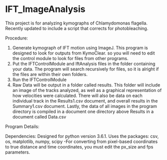 # IFT_ImageAnalysis

This project is for analyzing kymographs of Chlamydomonas flagella. Recently updated to include a script that corrects for photobleaching.

Procedure:
  1. Generate kymograph of IFT motion using ImageJ. This program is designed to look for outputs from KymoClear. 
      so you will need to edit the control module to look for files from other programs.
  2. Put the IFTControlModule and IftAnalysis files in the folder containing your data. The program will search
      recursively for files, so it is alright if the files are within their own folders.
  3. Run the IFTControlModule
  4. Raw Data will be output in a folder called results. This folder will include an image of the tracks analyzed, 
      as well as a graphical representation of how velocities were calculated. There will also be data on each 
      individual track in the Results1.csv document, and overall results in the Summary1.csv document. Lastly,
      the data of all images in the program directory is compiled in a document one directory above Results in 
      a document called Data.csv
      

Program Details:

  Dependencies: Designed for python version 3.6.1. Uses the packages: csv, os, matplotlib, numpy, scipy
  -For converting from pixel-based coordinates to true distance and time coordinates, you must edit the px_size and fps parameters.
  
  
